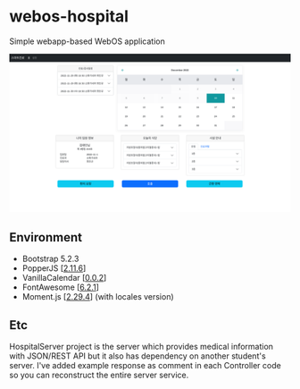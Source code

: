 # webos-hospital

Simple webapp-based WebOS application

![App screenshot](app.png)


## Environment

- Bootstrap 5.2.3
- PopperJS [[2.11.6](https://popper.js.org/)]
- VanillaCalendar [[0.0.2](https://github.com/chrissy-dev/vanilla-calendar)]
- FontAwesome [[6.2.1](https://fontawesome.com/download)]
- Moment.js [[2.29.4](https://momentjs.com/)] (with locales version)


## Etc
HospitalServer project is the server which provides medical information with JSON/REST API but it also has dependency on another student's server.
I've added example response as comment in each Controller code so you can reconstruct the entire server service.

